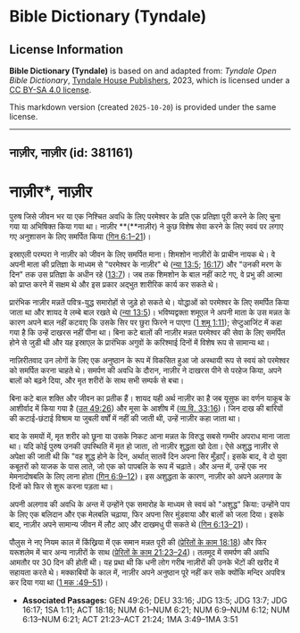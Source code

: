 # Bible Dictionary (Tyndale)

## License Information

**Bible Dictionary (Tyndale)** is based on and adapted from: _Tyndale Open Bible Dictionary_, [Tyndale House Publishers](https://tyndaleopenresources.com/), 2023, which is licensed under a [CC BY-SA 4.0 license](https://creativecommons.org/licenses/by-sa/4.0/legalcode.en).

This markdown version (created `2025-10-20`) is provided under the same license.



--------------------------------

## नाज़ीर, नाज़ीर (id: 381161)

नाज़ीर\*, नाज़ीर
================

पुरुष जिसे जीवन भर या एक निश्चित अवधि के लिए परमेश्वर के प्रति एक प्रतिज्ञा पूरी करने के लिए चुना गया या अभिषिक्त किया गया था। नाज़ीर **(**नाज़ीर) ने कुछ विशेष सेवा करने के लिए स्वयं पर लगाए गए अनुशासन के लिए समर्पित किया ([गिन 6:1–21](https://ref.ly/Num6:1-Num6:21))।

इस्राएली परम्परा ने नाज़ीर को जीवन के लिए समर्पित माना। शिमशोन नाज़ीरों के प्राचीन नायक थे। वे अपनी माता की प्रतिज्ञा के माध्यम से "परमेश्वर के नाज़ीर" थे ([न्या 13:5](https://ref.ly/Judg13:5); [16:17](https://ref.ly/Judg16:17)) और "उनकी मरण के दिन" तक उस प्रतिज्ञा के अधीन रहे ([13:7](https://ref.ly/Judg13:7))। जब तक शिमशोन के बाल नहीं काटे गए, वे प्रभु की आत्मा को प्राप्त करने में सक्षम थे और इस प्रकार अद्भुत शारीरिक कार्य कर सकते थे।

प्रारंभिक नाज़ीर मन्नतें पवित्र\-युद्ध समारोहों से जुड़े हो सकते थे। योद्धाओं को परमेश्वर के लिए समर्पित किया जाता था और शायद वे लम्बे बाल रखते थे ([न्या 13:5](https://ref.ly/Judg13:5))। भविष्यद्वक्ता शमूएल ने अपनी माता के उस मन्नत के कारण अपने बाल नहीं कटवाए कि उसके सिर पर छुरा फिरने न पाएगा ([1 शमू 1:11](https://ref.ly/1Sam1:11)); सेप्टुआजिंट में कहा गया है कि उन्हें दाखरस नहीं पीना था। बिना कटे बालों की नाज़ीर मन्नत परमेश्वर की सेवा के लिए समर्पित होने से जुडी थी और यह इस्राएल के प्रारंभिक अगुवों के करिश्माई दिनों में विशेष रूप से सामान्य था।

नाज़िरीतवाद उन लोगों के लिए एक अनुष्ठान के रूप में विकसित हुआ जो अस्थायी रूप से स्वयं को परमेश्वर को समर्पित करना चाहते थे। समर्पण की अवधि के दौरान, नाज़ीर ने दाखरस पीने से परहेज किया, अपने बालों को बढ़ने दिया, और मृत शरीरों के साथ सभी सम्पर्क से बचा। 

बिना कटे बाल शक्ति और जीवन का प्रतीक हैं। शायद यही अर्थ नाज़ीर का है जब यूसुफ का वर्णन याकूब के आशीर्वाद में किया गया है ([उत 49:26](https://ref.ly/Gen49:26)) और मूसा के आशीष में ([व्य.वि. 33:16](https://ref.ly/Deut33:16))। जिन दाख की बारियों की कटाई\-छंटाई विश्राम या जुबली वर्षों में नहीं की जाती थी, उन्हें नाज़ीर कहा जाता था। 

बाद के समयों में, मृत शरीर को छूना या उसके निकट आना मन्नत के विरुद्ध सबसे गम्भीर अपराध माना जाता था। यदि कोई पुरुष उनकी उपस्थिति में मृत हो जाता, तो नाज़ीर शुद्धता खो देता। ऐसे अशुद्ध नाज़ीर से अपेक्षा की जाती थी कि "वह शुद्ध होने के दिन, अर्थात् सातवें दिन अपना सिर मुँड़ाएँ। इसके बाद, वे दो युवा कबूतरों को याजक के पास लाते, जो एक को पापबलि के रूप में चढ़ाते। और अन्त में, उन्हें एक नर मेमनादोषबलि के लिए लाना होता ([गिन 6:9–12](https://ref.ly/Num6:9-Num6:12))। इस अशुद्धता के कारण, नाज़ीर को अपने अलगाव के दिनों को फिर से शुरू करना पड़ता था।

अपनी अलगाव की अवधि के अन्त में उन्होंने एक समारोह के माध्यम से स्वयं को "अशुद्ध" किया: उन्होंने पाप के लिए एक बलिदान और एक मेलबलि चढ़ाया, फिर अपना सिर मुंडवाया और बालों को जला दिया। इसके बाद, नाज़ीर अपने सामान्य जीवन में लौट आए और दाखमधु पी सकते थे ([गिन 6:13–21](https://ref.ly/Num6:13-Num6:21))।

पौलुस ने नए नियम काल में किंख्रिया में एक समान मन्नत पूरी की ([प्रेरितों के काम 18:18](https://ref.ly/Acts18:18)) और फिर यरूशलेम में चार अन्य नाज़ीरों के साथ ([प्रेरितों के काम 21:23–24](https://ref.ly/Acts21:23-Acts21:24))। तलमूद में समर्पण की अवधि आमतौर पर 30 दिन की होती थी। यह प्रथा थी कि धनी लोग गरीब नाज़ीरों की उनके भेंटों की खरीद में सहायता करते थे। मक्काबियों के काल में, नाज़ीर अपने अनुष्ठान पूरे नहीं कर सके क्योंकि मन्दिर अपवित्र कर दिया गया था ([1 मक :49–51](https://ref.ly/1Macc3:49-1Macc3:51))। 

* **Associated Passages:** GEN 49:26; DEU 33:16; JDG 13:5; JDG 13:7; JDG 16:17; 1SA 1:11; ACT 18:18; NUM 6:1–NUM 6:21; NUM 6:9–NUM 6:12; NUM 6:13–NUM 6:21; ACT 21:23–ACT 21:24; 1MA 3:49–1MA 3:51

